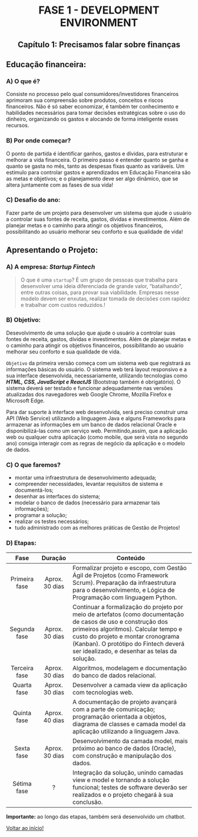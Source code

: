 <div id="fase01" align="center">
<h1>FASE 1 - DEVELOPMENT ENVIRONMENT</h1>
<h2>Capítulo 1: Precisamos falar sobre finanças </h2>
</div>

## Educação financeira:

### A) O que é?

Consiste no processo pelo qual consumidores/investidores financeiros aprimoram sua compreensão sobre produtos, conceitos e riscos financeiros. Não é só saber economizar, é também ter conhecimento e habilidades necessários para tomar decisões estratégicas sobre o uso do dinheiro, organizando os gastos e alocando de forma inteligente esses recursos.

### B) Por onde começar?

O ponto de partida é identificar ganhos, gastos e dívidas, para estruturar e melhorar a vida financeira. O primeiro passo é entender  quanto se ganha e quanto se gasta no mês, tanto as despesas fixas quanto as variáveis. Um estímulo para controlar gastos e aprendizados em Educação Financeira são as metas e objetivos; e o planejamento deve ser algo dinâmico, que se altera juntamente com as fases de sua vida!

### C) Desafio do ano:

Fazer parte de um projeto para desenvolver um sistema que ajude o usuário a controlar suas fontes de receita, gastos, dívidas e investimentos. Além de planejar metas e o caminho para atingir os objetivos financeiros, possibilitando ao usuário melhorar seu conforto e sua qualidade de vida!

## Apresentando o Projeto:

### A) A empresa: ***Startup Fintech***

> O que é uma `startup`? É um grupo de pessoas que trabalha para desenvolver uma ideia diferenciada de grande valor, “batalhando”, entre outras coisas, para provar sua viabilidade. Empresas nesse modelo devem ser enxutas, realizar tomada de decisões com rapidez e trabalhar com custos reduzidos.!

### B) Objetivo:

Desevolvimento de uma solução que ajude o usuário a controlar suas fontes de receita, gastos, dívidas e investimentos. Além de planejar metas e o caminho para atingir os objetivos financeiros, possibilitando ao usuário melhorar seu conforto e sua qualidade de vida. 

`Objetivo` da primeira versão começa com um sistema web que registrará as informações básicas do usuário. O sistema web terá layout responsivo e a sua interface desenvolvida, necessariamente, utilizando tecnologias como ***HTML, CSS, JavaScript e ReactJS*** (Bootstrap também é obrigatório). O sistema deverá ser testado e funcionar adequadamente nas versões atualizadas dos navegadores web Google Chrome, Mozilla Firefox e Microsoft Edge.

Para dar suporte à interface web desenvolvida, será preciso construir uma API (Web Service) utilizando a linguagem Java e alguns Frameworks para armazenar as informações em um banco de dados relacional Oracle e disponibilizá-las como um serviço web. Permitindo,assim, que a aplicação web ou qualquer outra aplicação (como mobile, que será vista no segundo ano) consiga interagir com as regras de negócio da aplicação e o modelo de dados. 

### C) O que faremos?

- montar uma infraestrutura de desenvolvimento  adequada;
- compreender necessidades, levantar requisitos de sistema e documentá-los;
- desenhar as interfaces do sistema;
- modelar o banco de dados (necessário  para  armazenar  tais  informações);
- programar a solução;
- realizar os testes necessários;
- tudo administrado com as melhores práticas de Gestão de Projetos!

### D) Etapas:

Fase | Duração | Conteúdo
:-----:|:---------:|----------
Primeira fase | Aprox. 30 dias | Formalizar projeto e escopo, com Gestão  Ágil  de  Projetos (como Framework  Scrum). Preparação da infraestrutura para o desenvolvimento, e Lógica de Programação com linguagem Python.
Segunda fase | Aprox. 30 dias | Continuar a formalização do projeto por meio de artefatos (como documentação de casos de uso e construção dos primeiros algoritmos). Calcular tempo e custo do projeto e montar cronograma (Kanban). O protótipo do Fintech deverá ser idealizado, e desenhar as telas da solução.
Terceira fase | Aprox. 30 dias | Algoritmos, modelagem e documentação do banco de dados relacional.
Quarta fase | Aprox. 30 dias | Desenvolver a camada view da aplicação com tecnologias web.
Quinta fase | Aprox. 40 dias | A documentação de projeto avançará com a parte de comunicação; programação orientada a objetos, diagrama de classes e camada model da aplicação utilizando a linguagem Java.
Sexta fase | Aprox. 30 dias | Desenvolvimento da camada model, mais próximo ao banco de dados (Oracle), com construção e manipulação dos dados.
Sétima fase | ? | Integração da solução, unindo camadas view e model e tornando a solução funcional; testes de software deverão ser realizados e o projeto chegará à sua conclusão.

**Importante:** ao longo das etapas, também será desenvolvido um chatbot.

[Voltar ao início!](https://github.com/monicaquintal/fintech)
